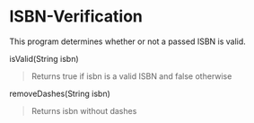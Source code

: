 # ISBN-Verification
This program determines whether or not a passed ISBN is valid.

isValid(String isbn)
>Returns true if isbn is a valid ISBN and false otherwise

removeDashes(String isbn)
>Returns isbn without dashes
